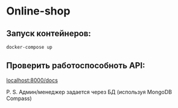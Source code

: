 # Online-shop
## Запуск контейнеров:
`docker-compose up`

## Проверить работоспособноть API:
[localhost:8000/docs](localhost:8000/docs)


P. S. Админ/менеджер задается через БД (используя MongoDB Compass)

